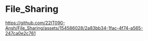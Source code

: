 # File_Sharing


https://github.com/22IT090-Ansh/File_Sharing/assets/154586028/2a83bb34-1fac-4f74-a565-247ca0e2c761

